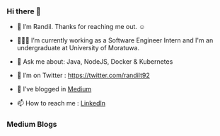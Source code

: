 ### Hi there 👋

- 🔭 I’m Randil. Thanks for reaching me out. ☺️

- 👨🏻‍💻 I’m currently working as a Software Engineer Intern and I'm an undergraduate at University of Moratuwa.

- 💬 Ask me about: Java, NodeJS, Docker & Kubernetes

- 🤔 I’m on Twitter : https://twitter.com/randilt92

- 🌱 I’ve blogged in [Medium](https://medium.com/@randilt) 

- 📫 How to reach me : [LinkedIn](https://lk.linkedin.com/in/randiltennakoon)
<!-- - 😄 Pronouns: he/him/his -->

### Medium Blogs
<!--START_SECTION:medium-->
<!--END_SECTION:medium-->



<!--
**randiltennakoon/randiltennakoon** is a ✨ _special_ ✨ repository because its `README.md` (this file) appears on your GitHub profile.

Here are some ideas to get you started:

- 🔭 I’m currently working on ...
- 🌱 I’m currently learning ...
- 👯 I’m looking to collaborate on ...
- 🤔 I’m looking for help with ...
- 💬 Ask me about ...
- 📫 How to reach me: ...
- 😄 Pronouns: ...
- ⚡ Fun fact: ...
-->
